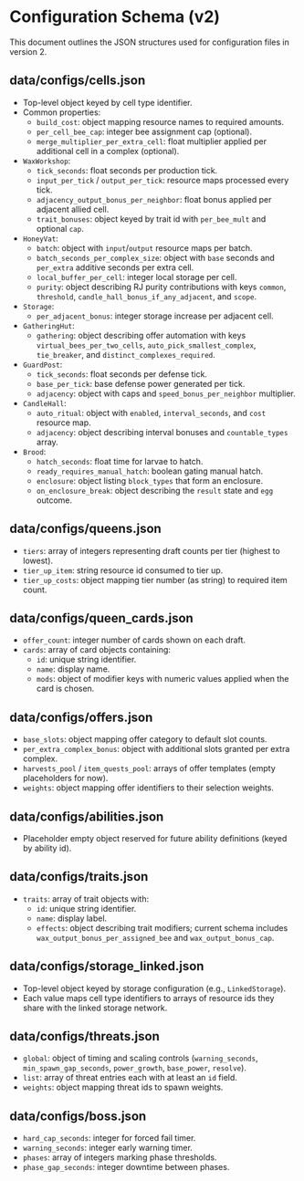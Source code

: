 # Configuration Schema (v2)

This document outlines the JSON structures used for configuration files in version 2.

## data/configs/cells.json
- Top-level object keyed by cell type identifier.
- Common properties:
  - `build_cost`: object mapping resource names to required amounts.
  - `per_cell_bee_cap`: integer bee assignment cap (optional).
  - `merge_multiplier_per_extra_cell`: float multiplier applied per additional cell in a complex (optional).
- `WaxWorkshop`:
  - `tick_seconds`: float seconds per production tick.
  - `input_per_tick` / `output_per_tick`: resource maps processed every tick.
  - `adjacency_output_bonus_per_neighbor`: float bonus applied per adjacent allied cell.
  - `trait_bonuses`: object keyed by trait id with `per_bee_mult` and optional `cap`.
- `HoneyVat`:
  - `batch`: object with `input`/`output` resource maps per batch.
  - `batch_seconds_per_complex_size`: object with `base` seconds and `per_extra` additive seconds per extra cell.
  - `local_buffer_per_cell`: integer local storage per cell.
  - `purity`: object describing RJ purity contributions with keys `common`, `threshold`, `candle_hall_bonus_if_any_adjacent`, and `scope`.
- `Storage`:
  - `per_adjacent_bonus`: integer storage increase per adjacent cell.
- `GatheringHut`:
  - `gathering`: object describing offer automation with keys `virtual_bees_per_two_cells`, `auto_pick_smallest_complex`, `tie_breaker`, and `distinct_complexes_required`.
- `GuardPost`:
  - `tick_seconds`: float seconds per defense tick.
  - `base_per_tick`: base defense power generated per tick.
  - `adjacency`: object with caps and `speed_bonus_per_neighbor` multiplier.
- `CandleHall`:
  - `auto_ritual`: object with `enabled`, `interval_seconds`, and `cost` resource map.
  - `adjacency`: object describing interval bonuses and `countable_types` array.
- `Brood`:
  - `hatch_seconds`: float time for larvae to hatch.
  - `ready_requires_manual_hatch`: boolean gating manual hatch.
  - `enclosure`: object listing `block_types` that form an enclosure.
  - `on_enclosure_break`: object describing the `result` state and `egg` outcome.

## data/configs/queens.json
- `tiers`: array of integers representing draft counts per tier (highest to lowest).
- `tier_up_item`: string resource id consumed to tier up.
- `tier_up_costs`: object mapping tier number (as string) to required item count.

## data/configs/queen_cards.json
- `offer_count`: integer number of cards shown on each draft.
- `cards`: array of card objects containing:
  - `id`: unique string identifier.
  - `name`: display name.
  - `mods`: object of modifier keys with numeric values applied when the card is chosen.

## data/configs/offers.json
- `base_slots`: object mapping offer category to default slot counts.
- `per_extra_complex_bonus`: object with additional slots granted per extra complex.
- `harvests_pool` / `item_quests_pool`: arrays of offer templates (empty placeholders for now).
- `weights`: object mapping offer identifiers to their selection weights.

## data/configs/abilities.json
- Placeholder empty object reserved for future ability definitions (keyed by ability id).

## data/configs/traits.json
- `traits`: array of trait objects with:
  - `id`: unique string identifier.
  - `name`: display label.
  - `effects`: object describing trait modifiers; current schema includes `wax_output_bonus_per_assigned_bee` and `wax_output_bonus_cap`.

## data/configs/storage_linked.json
- Top-level object keyed by storage configuration (e.g., `LinkedStorage`).
- Each value maps cell type identifiers to arrays of resource ids they share with the linked storage network.

## data/configs/threats.json
- `global`: object of timing and scaling controls (`warning_seconds`, `min_spawn_gap_seconds`, `power_growth`, `base_power`, `resolve`).
- `list`: array of threat entries each with at least an `id` field.
- `weights`: object mapping threat ids to spawn weights.

## data/configs/boss.json
- `hard_cap_seconds`: integer for forced fail timer.
- `warning_seconds`: integer early warning timer.
- `phases`: array of integers marking phase thresholds.
- `phase_gap_seconds`: integer downtime between phases.
